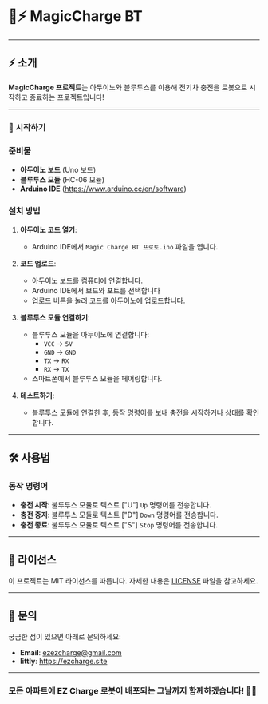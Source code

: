 # 🚗⚡ MagicCharge BT

---

## ⚡ 소개

**MagicCharge 프로젝트**는 아두이노와 블루투스를 이용해 전기차 충전을 로봇으로 시작하고 종료하는 프로젝트입니다!

---

### 🚀 시작하기

### 준비물

- **아두이노 보드** (Uno 보드)
- **블루투스 모듈** (HC-06 모듈)
- **Arduino IDE** (https://www.arduino.cc/en/software)

### 설치 방법

1. **아두이노 코드 열기**:
    - Arduino IDE에서 `Magic Charge BT 프로토.ino` 파일을 엽니다.

2. **코드 업로드**:
    - 아두이노 보드를 컴퓨터에 연결합니다.
    - Arduino IDE에서 보드와 포트를 선택합니다 
    - 업로드 버튼을 눌러 코드를 아두이노에 업로드합니다.

3. **블루투스 모듈 연결하기**:
    - 블루투스 모듈을 아두이노에 연결합니다:
      - `VCC` → `5V`
      - `GND` → `GND`
      - `TX` → `RX`
      - `RX` → `TX`
    - 스마트폰에서 블루투스 모듈을 페어링합니다.

4. **테스트하기**:
    - 블루투스 모듈에 연결한 후, 동작 명령어를 보내 충전을 시작하거나 상태를 확인합니다.
---

## 🛠️ 사용법

### 동작 명령어

- **충전 시작**: 불루투스 모듈로 텍스트 ["U"] `Up` 명령어를 전송합니다.
- **충전 중지**: 불루투스 모듈로 텍스트 ["D"] `Down` 명령어를 전송합니다.
- **충전 종료**: 불루투스 모듈로 텍스트 ["S"] `Stop` 명령어를 전송합니다.
---

## 📄 라이선스

이 프로젝트는 MIT 라이선스를 따릅니다. 자세한 내용은 [LICENSE](LICENSE) 파일을 참고하세요.

---

## 💬 문의

궁금한 점이 있으면 아래로 문의하세요:

- **Email**: ezezcharge@gmail.com
- **littly**: https://ezcharge.site

---

### 모든 아파트에 EZ Charge 로봇이 배포되는 그날까지 함께하겠습니다! 🚗🔋
